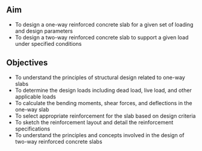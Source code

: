 ## Aim

- To design a one-way reinforced concrete slab for a given set of loading and design parameters
- To design a two-way reinforced concrete slab to support a given load under specified conditions

## Objectives

- To understand the principles of structural design related to one-way slabs
- To determine the design loads including dead load, live load, and other applicable loads
- To calculate the bending moments, shear forces, and deflections in the one-way slab
- To select appropriate reinforcement for the slab based on design criteria
- To sketch the reinforcement layout and detail the reinforcement specifications
- To understand the principles and concepts involved in the design of two-way reinforced concrete slabs